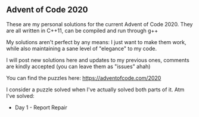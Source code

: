 ## Advent of Code 2020

These are my personal solutions for the current Advent of Code 2020. They are all written in C++11, can be compiled and run through g++

My solutions aren't perfect by any means: I just want to make them work, while also maintaining a sane level of "elegance" to my code.

I will post new solutions here and updates to my previous ones, comments are kindly accepted (you can leave them as "issues" ahah)	

You can find the puzzles here: https://adventofcode.com/2020

I consider a puzzle solved when I've actually solved both parts of it. Atm I've solved:

- Day 1 - Report Repair
